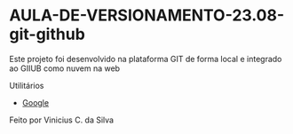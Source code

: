 # AULA-DE-VERSIONAMENTO-23.08-git-github

Este projeto foi desenvolvido na plataforma GIT de forma local e integrado ao GIIUB como nuvem na web

Utilitários

- [Google](https://i1.wp.com/www.guiaestudo.com.br/wp-content/uploads/2019/04/parque-nacional-do-pantanal-matogrossense-paisagem-natural.jpg)

Feito por Vinicius C. da Silva
